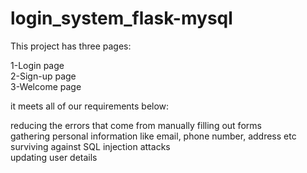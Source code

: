 # login_system_flask-mysql

This project has three pages: 

1-Login page<br/>
2-Sign-up page<br/>
3-Welcome page<br/>

it meets all of our requirements below:

reducing the errors that come from manually filling out forms<br/>
gathering personal information like email, phone number, address etc<br/>
surviving against SQL injection attacks<br/>
updating user details<br/>
